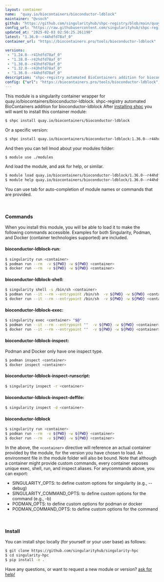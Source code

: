 ```yaml
---
layout: container
name:  "quay.io/biocontainers/bioconductor-ldblock"
maintainer: "@vsoch"
github: "https://github.com/singularityhub/shpc-registry/blob/main/quay.io/biocontainers/bioconductor-ldblock/container.yaml"
config_url: "https://raw.githubusercontent.com/singularityhub/shpc-registry/main/quay.io/biocontainers/bioconductor-ldblock/container.yaml"
updated_at: "2025-02-03 02:56:25.261198"
latest: "1.36.0--r44hdfd78af_0"
container_url: "https://biocontainers.pro/tools/bioconductor-ldblock"

versions:
 - "1.24.0--r41hdfd78af_0"
 - "1.28.0--r42hdfd78af_0"
 - "1.30.0--r43hdfd78af_0"
 - "1.32.0--r43hdfd78af_0"
 - "1.36.0--r44hdfd78af_0"
description: "shpc-registry automated BioContainers addition for bioconductor-ldblock"
config: {"url": "https://biocontainers.pro/tools/bioconductor-ldblock", "maintainer": "@vsoch", "description": "shpc-registry automated BioContainers addition for bioconductor-ldblock", "latest": {"1.36.0--r44hdfd78af_0": "sha256:620be3f3361abf1a14c965d99f5e5815c2e2eec9e16ee3cdf21bcdef1fefa1e1"}, "tags": {"1.24.0--r41hdfd78af_0": "sha256:90723b79084217a6a4342ecee417fff81c260850efe1e5c31f622d16e6d63045", "1.28.0--r42hdfd78af_0": "sha256:a20a42b7f1d8c23698df0bf4158db5dfd276c185ebe008531048a8aadbaa7010", "1.30.0--r43hdfd78af_0": "sha256:4070172ea6550ba7e3fbc09491ec5a08f081f4fd8eebca96afe0bb1fffc62492", "1.32.0--r43hdfd78af_0": "sha256:d36db8015cc705ad505ed203c98414a8afa31ff10d317254748fe64412036848", "1.36.0--r44hdfd78af_0": "sha256:620be3f3361abf1a14c965d99f5e5815c2e2eec9e16ee3cdf21bcdef1fefa1e1"}, "docker": "quay.io/biocontainers/bioconductor-ldblock"}
---
```


This module is a singularity container wrapper for quay.io/biocontainers/bioconductor-ldblock.
shpc-registry automated BioContainers addition for bioconductor-ldblock
After [installing shpc](#install) you will want to install this container module:


```bash
$ shpc install quay.io/biocontainers/bioconductor-ldblock
```

Or a specific version:

```bash
$ shpc install quay.io/biocontainers/bioconductor-ldblock:1.36.0--r44hdfd78af_0
```

And then you can tell lmod about your modules folder:

```bash
$ module use ./modules
```

And load the module, and ask for help, or similar.

```bash
$ module load quay.io/biocontainers/bioconductor-ldblock/1.36.0--r44hdfd78af_0
$ module help quay.io/biocontainers/bioconductor-ldblock/1.36.0--r44hdfd78af_0
```

You can use tab for auto-completion of module names or commands that are provided.

<br>

### Commands

When you install this module, you will be able to load it to make the following commands accessible.
Examples for both Singularity, Podman, and Docker (container technologies supported) are included.

#### bioconductor-ldblock-run:

```bash
$ singularity run <container>
$ podman run --rm  -v ${PWD} -w ${PWD} <container>
$ docker run --rm  -v ${PWD} -w ${PWD} <container>
```

#### bioconductor-ldblock-shell:

```bash
$ singularity shell -s /bin/sh <container>
$ podman run --it --rm --entrypoint /bin/sh  -v ${PWD} -w ${PWD} <container>
$ docker run --it --rm --entrypoint /bin/sh  -v ${PWD} -w ${PWD} <container>
```

#### bioconductor-ldblock-exec:

```bash
$ singularity exec <container> "$@"
$ podman run --it --rm --entrypoint ""  -v ${PWD} -w ${PWD} <container> "$@"
$ docker run --it --rm --entrypoint ""  -v ${PWD} -w ${PWD} <container> "$@"
```

#### bioconductor-ldblock-inspect:

Podman and Docker only have one inspect type.

```bash
$ podman inspect <container>
$ docker inspect <container>
```

#### bioconductor-ldblock-inspect-runscript:

```bash
$ singularity inspect -r <container>
```

#### bioconductor-ldblock-inspect-deffile:

```bash
$ singularity inspect -d <container>
```



#### bioconductor-ldblock

```bash
$ singularity run <container>
$ podman run --rm  -v ${PWD} -w ${PWD} <container>
$ docker run --rm  -v ${PWD} -w ${PWD} <container>
```


In the above, the `<container>` directive will reference an actual container provided
by the module, for the version you have chosen to load. An environment file in the
module folder will also be bound. Note that although a container
might provide custom commands, every container exposes unique exec, shell, run, and
inspect aliases. For anycommands above, you can export:

 - SINGULARITY_OPTS: to define custom options for singularity (e.g., --debug)
 - SINGULARITY_COMMAND_OPTS: to define custom options for the command (e.g., -b)
 - PODMAN_OPTS: to define custom options for podman or docker
 - PODMAN_COMMAND_OPTS: to define custom options for the command

<br>

### Install

You can install shpc locally (for yourself or your user base) as follows:

```bash
$ git clone https://github.com/singularityhub/singularity-hpc
$ cd singularity-hpc
$ pip install -e .
```

Have any questions, or want to request a new module or version? [ask for help!](https://github.com/singularityhub/singularity-hpc/issues)